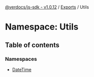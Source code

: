 [@verdocs/js-sdk - v1.0.12](../README.md) / [Exports](../modules.md) / Utils

# Namespace: Utils

## Table of contents

### Namespaces

- [DateTime](Utils.DateTime.md)
